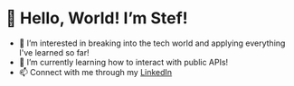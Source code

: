 # 👋 Hello, World! I’m Stef! 
- 👀 I’m interested in breaking into the tech world and applying everything I've learned so far! 
- 🌱 I’m currently learning how to interact with public APIs! 
- 📫 Connect with me through my [LinkedIn](https://www.linkedin.com/in/stefanieshidoosh/)

<!---
shidoosh/shidoosh is a ✨ special ✨ repository because its `README.md` (this file) appears on your GitHub profile.
You can click the Preview link to take a look at your changes.
--->
